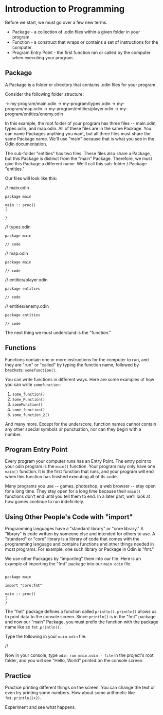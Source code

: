 # Introduction to Programming

Before we start, we must go over a few new terms.

* Package - a collection of .odin files within a given folder in your program.
* Function - a construct that wraps or contains a set of instructions for the computer.
* Program Entry Point - the first function ran or called by the computer when executing your program.

## Package

A Package is a folder or directory that contains .odin files for your program.

Consider the following folder structure:

-> my-program/main.odin
-> my-program/types.odin
-> my-program/map.odin
-> my-program/entities/player.odin
-> my-program/entities/enemy.odin

In this example, the root folder of your program has three files -- main.odin, types.odin, and map.odin. All of these files are in the same Package. You can name Packages anything you want, but all three files must share the same Package name. We'll use "main" because that is what you see in the Odin documentation.

The sub-folder "entities" has two files. These files also share a Package, but this Package is distinct from the "main" Package. Therefore, we must give this Package a different name. We'll call this sub-folder / Package "entities."

Our files will look like this:

// main.odin
```odin
package main

main :: proc()
{

}

```

// types.odin
```odin
package main

// code

```

// map.odin
```odin
package main

// code

```

// entities/player.odin
```odin
package entities

// code

```

// entities/enemy.odin
```odin
package entities

// code

```

The next thing we must understand is the "function."

## Functions

Functions contain one or more instructions for the computer to run, and they are "run" or "called" by typing the function name, followed by brackets: `somefunction()`.

You can write functions in different ways. Here are some examples of how you can write `somefunction`:

1) `some_function()`
2) `Some_Function()`
3) `someFunction()`
4) `some_function()`
5) `some_function_2()`

And many more. Except for the underscore, function names cannot contain any other special symbols or punctuation, nor can they begin with a number.

## Program Entry Point

Every program your computer runs has an Entry Point. The entry point to your odin program is the `main()` function. Your program may only have one `main()` function. It is the first function that runs, and your program will end when this function has finished executing all of its code.

Many programs you use -- games, photoshop, a web browser -- stay open for a long time. They stay open for a long time because their `main()` functions don't end until you tell them to end. In a later part, we'll look at how games continue to run indefinitely.

## Using Other People's Code with "import"

Programming languages have a "standard library" or "core library." A "library" is code written by someone else and intended for others to use. A "standard" or "core" library is a library of code that comes with the programming language and contains functions and other things needed in most programs. For example, one such library or Package in Odin is "fmt."

We use other Packages by "importing" them into our file. Here is an example of importing the "fmt" package into our `main.odin` file.

```odin

package main

import "core:fmt"

main :: proc()
{
}

```

The "fmt" package defines a function called `println()`. `println()` allows us to print data to the console screen. Since `println()` is in the "fmt" package and now our "main" Package, you must prefix the function with the package name like so `fmt.println()`.

Type the following in your `main.odin` file:

//

Now in your console, type `odin run main.odin - file` in the project's root folder, and you will see "Hello, World" printed on the console screen.

## Practice

Practice printing different things on the screen. You can change the text or even try printing some numbers. How about some arithmetic like `fmt.println(2+2)`.

Experiment and see what happens.








